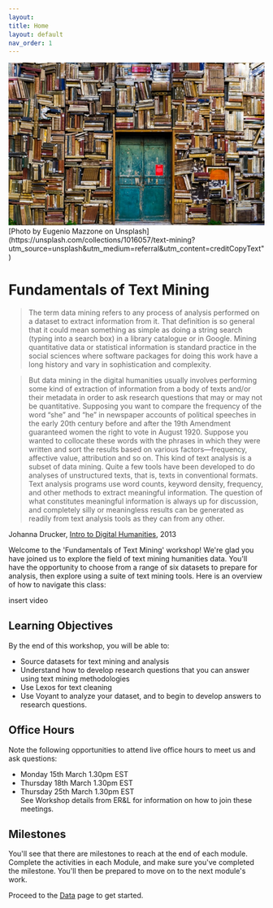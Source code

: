 ```yaml
---
layout:
title: Home
layout: default
nav_order: 1
---
```


<img src="data/eugenio-mazzone-6ywyo2qtaZ8-unsplash (1).jpg" alt="Text-Mining" width="720">
<br>
[Photo by Eugenio Mazzone on Unsplash](https://unsplash.com/collections/1016057/text-mining?utm_source=unsplash&amp;utm_medium=referral&amp;utm_content=creditCopyText")

# Fundamentals of Text Mining 
>The term data mining refers to any process of analysis performed on a dataset to extract information from it. That definition is so general that it could mean something as simple as doing a string search (typing into a search box) in a library catalogue or in Google. Mining quantitative data or statistical information is standard practice in the social sciences where software packages for doing this work have a long history and vary in sophistication and complexity.

>But data mining in the digital humanities usually involves performing some kind of extraction of information from a body of texts and/or their metadata in order to ask research questions that may or may not be quantitative. Supposing you want to compare the frequency of the word “she” and “he” in newspaper accounts of political speeches in the early 20th century before and after the 19th Amendment guaranteed women the right to vote in August 1920. Suppose you wanted to collocate these words with the phrases in which they were written and sort the results based on various factors—frequency, affective value, attribution and so on. This kind of text analysis is a subset of data mining. Quite a few tools have been developed to do analyses of unstructured texts, that is, texts in conventional formats. Text analysis programs use word counts, keyword density, frequency, and other methods to extract meaningful information. The question of what constitutes meaningful information is always up for discussion, and completely silly or meaningless results can be generated as readily from text analysis tools as they can from any other.

Johanna Drucker, [Intro to Digital Humanities](http://dh101.humanities.ucla.edu/), 2013

Welcome to the 'Fundamentals of Text Mining' workshop! We're glad you have joined us to explore the field of text mining humanities data. You'll have the opportunity to choose from a range of six datasets to prepare for analysis, then explore using a suite of text mining tools.  Here is an overview of how to navigate this class:

insert video

## Learning Objectives
By the end of this workshop, you will be able to: 
- Source datasets for text mining and analysis
- Understand how to develop research questions that you can answer using text mining methodologies
- Use Lexos for text cleaning
- Use Voyant to analyze your dataset, and to begin to develop answers to research questions.

## Office Hours

Note the following opportunities to attend live office hours to meet us and ask questions: 
- Monday 15th March 1.30pm EST
- Thursday 18th March 1.30pm EST
- Thursday 25th March 1.30pm EST<br>
See Workshop details from ER&L for information on how to join these meetings.

## Milestones

You'll see that there are milestones to reach at the end of each module. Complete the activities in each Module, and make sure you've completed the milestone. You'll then be prepared to move on to the next module's work. 


Proceed to the [Data](data) page to get started.


